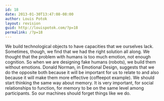 ```yaml
---
id: 18
date: 2013-01-30T13:47:08-08:00
author: Louis Potok
layout: revision
guid: http://louispotok.com/?p=18
permalink: /?p=18
---
```

We build technological objects to have capacities that we ourselves lack. Sometimes, though, we find that we had the right solution all along. We thought that the problem with humans is too much emotion, not enough cognition. So when we are designing fake humans (robots), we build them without emotions. Donald Norman, in Emotional Design, suggests that we do the opposite both because it will be important for us to relate to and also because it will make them more effective (coffeepot example). We should start thinking the same way about memory. It is very important, for social relationships to function, for memory to be on the same level among participants. So our machines should forget things like we do.